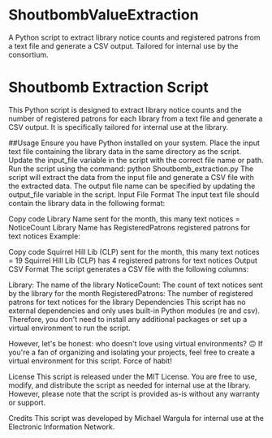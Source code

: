 # ShoutbombValueExtraction
A Python script to extract library notice counts and registered patrons from a text file and generate a CSV output. Tailored for internal use by the consortium.

# Shoutbomb Extraction Script
This Python script is designed to extract library notice counts and the number of registered patrons for each library from a text file and generate a CSV output. It is specifically tailored for internal use at the library.

##Usage
Ensure you have Python installed on your system.
Place the input text file containing the library data in the same directory as the script. Update the input_file variable in the script with the correct file name or path.
Run the script using the command: python Shoutbomb_extraction.py
The script will extract the data from the input file and generate a CSV file with the extracted data. The output file name can be specified by updating the output_file variable in the script.
Input File Format
The input text file should contain the library data in the following format:


Copy code
Library Name sent for the month, this many text notices = NoticeCount
Library Name has RegisteredPatrons registered patrons for text notices
Example:


Copy code
Squirrel Hill Lib (CLP) sent for the month, this many text notices = 19
Squirrel Hill Lib (CLP) has 4 registered patrons for text notices
Output CSV Format
The script generates a CSV file with the following columns:

Library: The name of the library
NoticeCount: The count of text notices sent by the library for the month
RegisteredPatrons: The number of registered patrons for text notices for the library
Dependencies
This script has no external dependencies and only uses built-in Python modules (re and csv). Therefore, you don't need to install any additional packages or set up a virtual environment to run the script.

However, let's be honest: who doesn't love using virtual environments? 🙃 If you're a fan of organizing and isolating your projects, feel free to create a virtual environment for this script. Force of habit!

License
This script is released under the MIT License. You are free to use, modify, and distribute the script as needed for internal use at the library. However, please note that the script is provided as-is without any warranty or support.

Credits
This script was developed by Michael Wargula for internal use at the Electronic Information Network.
